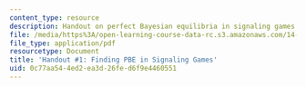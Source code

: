 ```yaml
---
content_type: resource
description: Handout on perfect Bayesian equilibria in signaling games.
file: /media/https%3A/open-learning-course-data-rc.s3.amazonaws.com/14-122-microeconomic-theory-ii-fall-2002/0c77aa544ed2ea3d26fed6f9e4460551_pbe.pdf
file_type: application/pdf
resourcetype: Document
title: 'Handout #1: Finding PBE in Signaling Games'
uid: 0c77aa54-4ed2-ea3d-26fe-d6f9e4460551
---
```

